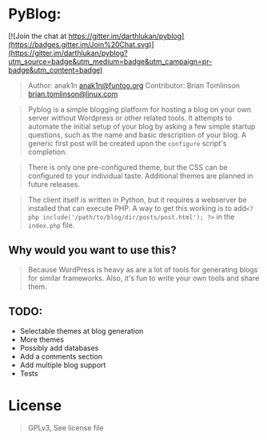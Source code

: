 # PyBlog:

[![Join the chat at https://gitter.im/darthlukan/pyblog](https://badges.gitter.im/Join%20Chat.svg)](https://gitter.im/darthlukan/pyblog?utm_source=badge&utm_medium=badge&utm_campaign=pr-badge&utm_content=badge)

> Author: anak1n <anak1n@funtoo.org>
> Contributor: Brian Tomlinson <brian.tomlinson@linux.com>

> Pyblog is a simple blogging platform for hosting a blog on your own server without Wordpress or other related tools.
> It attempts to automate the initial setup of your blog by asking a few simple startup questions, such as the name
and basic description of your blog.  A generic first post will be created upon the ```configure``` script's completion.

> There is only one pre-configured theme, but the CSS can be configured to your individual taste.  Additional themes are planned
in future releases.

> The client itself is written in Python, but it requires a webserver be installed that can execute PHP. A way to get this
working is to add```<?php include('/path/to/blog/dir/posts/post.html'); ?>``` in the ```index.php``` file. 


## Why would you want to use this?

> Because WordPress is heavy as are a lot of tools for generating blogs for similar frameworks.  Also, it's fun to write
your own tools and share them.


## TODO:
- Selectable themes at blog generation
- More themes
- Possibly add databases
- Add a comments section
- Add multiple blog support
- Tests


# License

> GPLv3, See license file
